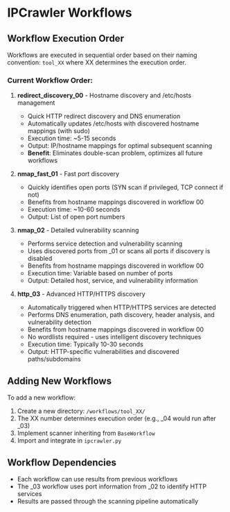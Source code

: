 # IPCrawler Workflows

## Workflow Execution Order

Workflows are executed in sequential order based on their naming convention: `tool_XX` where XX determines the execution order.

### Current Workflow Order:

1. **redirect_discovery_00** - Hostname discovery and /etc/hosts management
   - Quick HTTP redirect discovery and DNS enumeration
   - Automatically updates /etc/hosts with discovered hostname mappings (with sudo)
   - Execution time: ~5-15 seconds
   - Output: IP/hostname mappings for optimal subsequent scanning
   - **Benefit**: Eliminates double-scan problem, optimizes all future workflows

2. **nmap_fast_01** - Fast port discovery
   - Quickly identifies open ports (SYN scan if privileged, TCP connect if not)  
   - Benefits from hostname mappings discovered in workflow 00
   - Execution time: ~10-60 seconds
   - Output: List of open port numbers

3. **nmap_02** - Detailed vulnerability scanning  
   - Performs service detection and vulnerability scanning
   - Uses discovered ports from _01 or scans all ports if discovery is disabled
   - Benefits from hostname mappings discovered in workflow 00
   - Execution time: Variable based on number of ports
   - Output: Detailed host, service, and vulnerability information

4. **http_03** - Advanced HTTP/HTTPS discovery
   - Automatically triggered when HTTP/HTTPS services are detected
   - Performs DNS enumeration, path discovery, header analysis, and vulnerability detection
   - Benefits from hostname mappings discovered in workflow 00
   - No wordlists required - uses intelligent discovery techniques
   - Execution time: Typically 10-30 seconds
   - Output: HTTP-specific vulnerabilities and discovered paths/subdomains

## Adding New Workflows

To add a new workflow:

1. Create a new directory: `/workflows/tool_XX/`
2. The XX number determines execution order (e.g., _04 would run after _03)
3. Implement scanner inheriting from `BaseWorkflow`
4. Import and integrate in `ipcrawler.py`

## Workflow Dependencies

- Each workflow can use results from previous workflows
- The _03 workflow uses port information from _02 to identify HTTP services
- Results are passed through the scanning pipeline automatically